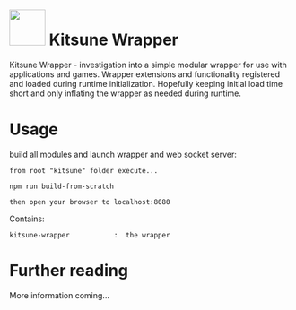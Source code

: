 <h1><img height="64px" src="../../kitsune.ico" width="64px"/> Kitsune Wrapper</h1>
Kitsune Wrapper  -  investigation into a simple modular wrapper for use with applications and games. 
Wrapper extensions and functionality registered and loaded during runtime initialization.
Hopefully keeping initial load time short and only inflating the wrapper as needed during runtime.


# Usage

build all modules and launch wrapper and web socket server:
```
from root "kitsune" folder execute...

npm run build-from-scratch

then open your browser to localhost:8080
```

Contains:
````
kitsune-wrapper           :  the wrapper
````

# Further reading

More information coming...
